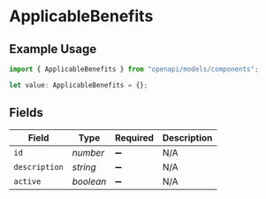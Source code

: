 # ApplicableBenefits

## Example Usage

```typescript
import { ApplicableBenefits } from "openapi/models/components";

let value: ApplicableBenefits = {};
```

## Fields

| Field              | Type               | Required           | Description        |
| ------------------ | ------------------ | ------------------ | ------------------ |
| `id`               | *number*           | :heavy_minus_sign: | N/A                |
| `description`      | *string*           | :heavy_minus_sign: | N/A                |
| `active`           | *boolean*          | :heavy_minus_sign: | N/A                |